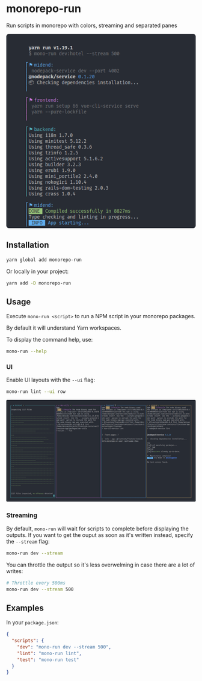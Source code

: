 # monorepo-run
Run scripts in monorepo with colors, streaming and separated panes

<p align="center">
  <img src="./mono-run.png" alt="Mono run screenshot">
</p>

## Installation

```bash
yarn global add monorepo-run
```

Or locally in your project:

```bash
yarn add -D monorepo-run
```

## Usage

Execute `mono-run <script>` to run a NPM script in your monorepo packages.

By default it will understand Yarn workspaces.

To display the command help, use:

```bash
mono-run --help
```

### UI

Enable UI layouts with the `--ui` flag:

```bash
mono-run lint --ui row
```

<p align="center">
  <img src="./mono-run-ui.png" alt="Mono run UI screenshot">
</p>

### Streaming

By default, `mono-run` will wait for scripts to complete before displaying the outputs. If you want to get the ouput as soon as it's written instead, specify the `--stream` flag:

```bash
mono-run dev --stream
```

You can throttle the output so it's less overwelming in case there are a lot of writes:

```bash
# Throttle every 500ms
mono-run dev --stream 500
```

## Examples

In your `package.json`:

```json
{
  "scripts": {
    "dev": "mono-run dev --stream 500",
    "lint": "mono-run lint",
    "test": "mono-run test"
  }
}
```

